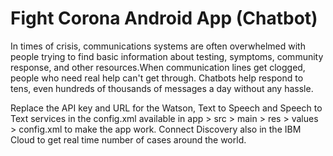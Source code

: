 # Fight Corona Android App (Chatbot)
In times of crisis, communications systems are often overwhelmed with people trying to find basic information about testing, symptoms, community response, and other resources.When communication lines get clogged, people who need real help can't get through.
Chatbots help respond to tens, even hundreds of thousands of messages a day without any hassle.

Replace the API key and URL for the Watson, Text to Speech and Speech to Text services in the config.xml available in
app > src > main > res > values > config.xml to make the app work.
Connect Discovery also in the IBM Cloud to get real time number of cases around the world.


